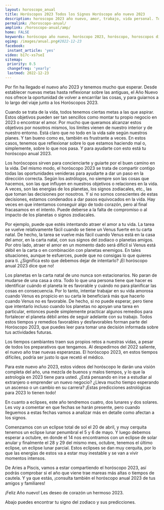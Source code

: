 ```yaml
---
layout: horoscopo_anual
title: Horóscopos 2023 Todos los Signos Horóscopo año nuevo 2023 
description: horoscopo 2023 año nuevo, amor, trabajo, vida personal. Todas las predicciones para aries, cancer, libra, virgo, capricornio, leo, sagitario, escorpio, piscis, acuario, geminis, tauro, gratis. Disfruta este año nuevo.
permalink: /horoscopo-anual/
amplink: /horoscopo-anual/amp/
home: FALSE
keywords: horóscopo año nuevo, horóscopo 2023, horóscopo, horoscopos diarios gratis del dia de hoy, horóscopo diario gratis,horóscopo ano nuevo 2023, horóscopo esperanza gracia, horoscopo 2023, horoscop, horóscopos gratis, horoscopo , horoscopo 2023 gratis, aries, cancer, libra, virgo, capricornio, leo, sagitario, escorpio, piscis, acuario, geminis, tauro, Tarot, Astrologia, Zodíaco, , horoscopo gratis,tarot en femenino,videncia gratuita,horoscopos gratuitos,horóscopos, astrologia,videncia gratis
ogimg: /images/anual.png#2022-12-23
facebook:
 instant_article: 'yes'
video: b17c-xs7seI
sitemap:
 priority: 0.5
 changefreq: 'yearly'
 lastmod: 2022-12-23
---
```



Por fin ha llegado el nuevo año 2023 y tenemos mucho que esperar. Desde establecer nuevas metas hasta reflexionar sobre las antiguas, el Año Nuevo nos ofrece la oportunidad de volver a encarrilar las cosas, y para guiarnos a lo largo del viaje junto a los Horóscopos 2023.

Cuando se trata de la vida, todos tenemos ciertas metas a las que aspirar. Estos objetivos pueden ser tan sencillos como montar tu propio negocio en 2023 o encontrar el amor. Por mucho que queramos alcanzar estos objetivos por nosotros mismos, los límites vienen de nuestro interior y de nuestro entorno. Está claro que no todo en la vida sale según nuestros planes. Y tan bueno como es, también es frustrante a veces. En estos casos, tenemos que reflexionar sobre lo que estamos haciendo mal o, simplemente, sobre lo que nos pasa. Y para ayudarte con esto está tu horóscopo anual 2023.

Los horóscopos sirven para concienciarte y guiarte por el buen camino en la vida. Del mismo modo, el horóscopo 2023 se trata de compartir contigo todas las oportunidades venideras para ayudarte a dar un paso en la dirección correcta. Según los astrólogos, no siempre son las cosas que hacemos, son las que influyen en nuestros objetivos o relaciones en la vida. A veces, son las energías de los planetas, los signos zodiacales, etc., las que toman las decisiones por nosotros. Y si no somos conscientes de estas decisiones, estamos condenados a dar pasos equivocados en la vida. Hay veces en que intentamos conseguir algo de todo corazón, pero al final fracasamos en el intento. Puede deberse a la falta de compromiso o al impacto de los planetas o signos zodiacales.

Por ejemplo, puede que estés intentando atraer el amor a tu vida. La tarea se vuelve relativamente fácil cuando se tiene un Venus fuerte en tu carta natal. De hecho, la tarea se vuelve más fácil cuando Venus está en la casa del amor, en la carta natal, con sus signos del zodiaco o planetas amigos. Por otro lado, atraer el amor en un momento dado será difícil si Venus está débil en la carta o en combinación con planetas enemigos. En tales situaciones, aunque te esfuerces, puede que no consigas lo que quieres para ti. ¿Significa esto que debemos dejar de intentarlo? ¡El horóscopo anual 2023 dice que no!

Los planetas en la carta natal de uno nunca son estacionarios. No paran de mudarse de una casa a otra. Todo lo que una persona tiene que hacer es identificar cuándo el planeta le es favorable y cuándo no para planificar las cosas en consecuencia. Por lo tanto, intentar trabajar en su vida amorosa cuando Venus es propicio en su carta le beneficiará más que hacerlo cuando Venus no es favorable. De hecho, si no puede esperar, pero tiene que intentarlo incluso cuando los planetas no apoyan una tarea en particular, entonces puede simplemente practicar algunos remedios para fortalecer el planeta débil antes de seguir adelante con su trabajo. Todos estos tiempos y remedios favorables y desfavorables forman parte del Horóscopo 2023, que puedes leer para tomar una decisión informada sobre tus actividades futuras.

Los tiempos cambiantes traen sus propios retos a nuestras vidas, a pesar de todos los preparativos que tengamos. Al despedirnos del 2022 saliente, el nuevo año trae nuevas esperanzas. El horóscopo 2023, en estos tiempos difíciles, podría ser justo lo que recetó el médico.

Para este nuevo año 2023, estos videos del horóscopo le darán una visión completa del año, una mezcla de buenos y malos tiempos, y lo que la astrología en 2023 tiene para usted. ¿Está pensando en irse a estudiar al extranjero o emprender un nuevo negocio? ¿Lleva mucho tiempo esperando un ascenso o un cambio en su carrera? ¡Estas predicciones astrológicas para 2023 lo tienen todo!

En cuanto a eclipses, este año tendremos cuatro, dos lunares y dos solares. Les voy a comentar en que fechas se harán presente, pero cuando lleguemos a estas fechas vamos a analizar más en detalle como afectan a los signos.

Comenzamos con un eclipse total de sol el 20 de abril, y muy cerquita tenemos un eclipse lunar penumbral el 5 y 6 de mayo. Y luego debemos esperar a octubre, en donde el 14 nos encontramos con un eclipse de solar anular y finalmente el 28 y 29 del mismo mes, octubre, tenemos el último eclipse, un eclipse lunar parcial. Estos eclipses se dan muy cerquita, por lo que las energías de estos va a estar muy inestable y se van a vivir momentos intensos.

De Aries a Piscis, vamos a estar compartiendo el horóscopo 2023, así podrás comprobar si el año que viene trae mareas más altas o tiempos de cautela. Y ya que estás, ¡consulta también el horóscopo anual 2023 de tus amigos y familiares!

¡Feliz Año nuevo! Les deseo de corazón un hermoso 2023.

Abajo puedes encontrar tu signo del zodiaco y sus predicciones.
        
